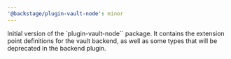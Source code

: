 ```yaml
---
'@backstage/plugin-vault-node': minor
---
```


Initial version of the `plugin-vault-node`` package. It contains the extension point definitions
for the vault backend, as well as some types that will be deprecated in the backend plugin.
